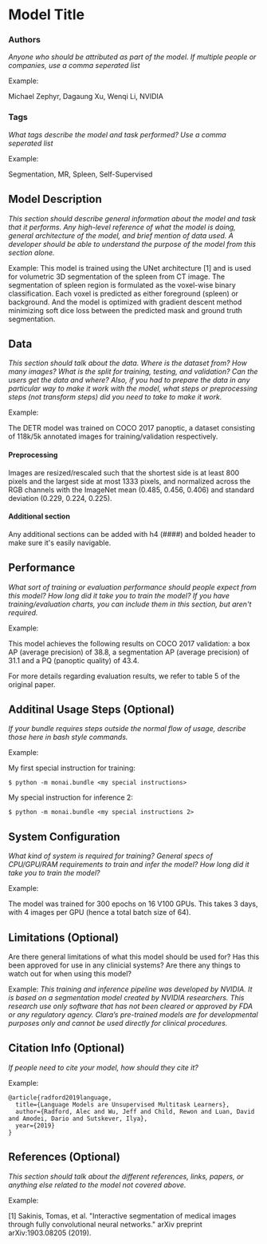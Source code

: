 # Model Title

### **Authors**
*Anyone who should be attributed as part of the model. If multiple people or companies, use a comma seperated list*

Example:

Michael Zephyr, Dagaung Xu, Wenqi Li, NVIDIA

### **Tags**
*What tags describe the model and task performed? Use a comma seperated list*

Example:

Segmentation, MR, Spleen, Self-Supervised

## **Model Description**
*This section should describe general information about the model and task that it performs.  Any high-level reference of what the model is doing, general architecture of the model, and brief mention of data used.  A developer should be able to understand the purpose of the model from this section alone.*

Example:
This model is trained using the UNet architecture [1] and is used for volumetric 3D segmentation of the spleen from CT image. The segmentation of spleen region is formulated as the voxel-wise binary classification. Each voxel is predicted as either foreground (spleen) or background. And the model is optimized with gradient descent method minimizing soft dice loss between the predicted mask and ground truth segmentation.


## **Data**
*This section should talk about the data. Where is the dataset from? How many images? What is the split for training, testing, and validation? Can the users get the data and where? Also, if you had to prepare the data in any particular way to make it work with the model, what steps or preprocessing steps (not transform steps) did you need to take to make it work.*

Example:

The DETR model was trained on COCO 2017 panoptic, a dataset consisting of 118k/5k annotated images for training/validation respectively.

#### **Preprocessing**
Images are resized/rescaled such that the shortest side is at least 800 pixels and the largest side at most 1333 pixels, and normalized across the RGB channels with the ImageNet mean (0.485, 0.456, 0.406) and standard deviation (0.229, 0.224, 0.225).

#### **Additional section**
Any additional sections can be added with h4 (####) and bolded header to make sure it's easily navigable.


## **Performance**
*What sort of training or evaluation performance should people expect from this model? How long did it take you to train the model? If you have training/evaluation charts, you can include them in this section, but aren't required.*

Example:

This model achieves the following results on COCO 2017 validation: a box AP (average precision) of 38.8, a segmentation AP (average precision) of 31.1 and a PQ (panoptic quality) of 43.4.

For more details regarding evaluation results, we refer to table 5 of the original paper.


## **Additinal Usage Steps** (Optional)
*If your bundle requires steps outside the normal flow of usage, describe those here in bash style commands.*

Example:

My first special instruction for training:
```
$ python -m monai.bundle <my special instructions>
```
My special instruction for inference 2:
```
$ python -m monai.bundle <my special instructions 2>
```

## **System Configuration**
*What kind of system is required for training? General specs of CPU/GPU/RAM requirements to train and infer the model? How long did it take you to train the model?*

Example:

The model was trained for 300 epochs on 16 V100 GPUs. This takes 3 days, with 4 images per GPU (hence a total batch size of 64).

## **Limitations** (Optional)
Are there general limitations of what this model should be used for? Has this been approved for use in any clinicial systems? Are there any things to watch out for when using this model?

Example:
*This training and inference pipeline was developed by NVIDIA. It is based on a segmentation model created by NVIDIA researchers. This research use only software that has not been cleared or approved by FDA or any regulatory agency. Clara’s pre-trained models are for developmental purposes only and cannot be used directly for clinical procedures.*

## **Citation Info** (Optional)
*If people need to cite your model, how should they cite it?*

Example: 

```
@article{radford2019language,
  title={Language Models are Unsupervised Multitask Learners},
  author={Radford, Alec and Wu, Jeff and Child, Rewon and Luan, David and Amodei, Dario and Sutskever, Ilya},
  year={2019}
}
```

## **References** (Optional)
*This section should talk about the different references, links, papers, or anything else related to the model not covered above.*

Example:

[1] Sakinis, Tomas, et al. "Interactive segmentation of medical images through fully convolutional neural networks." arXiv preprint arXiv:1903.08205 (2019).